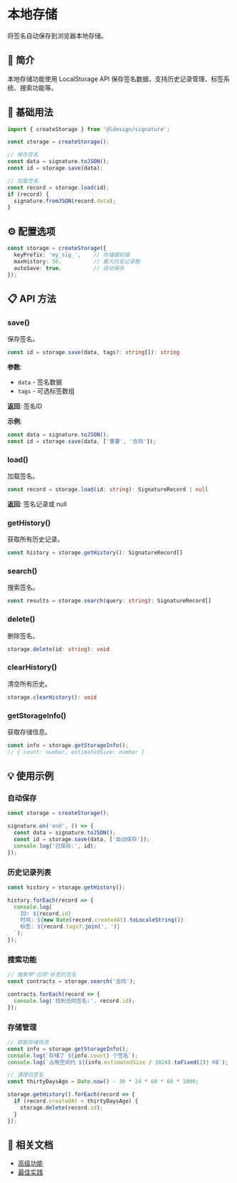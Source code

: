 # 本地存储

将签名自动保存到浏览器本地存储。

## 💾 简介

本地存储功能使用 LocalStorage API 保存签名数据，支持历史记录管理、标签系统、搜索功能等。

## 🚀 基础用法

```typescript
import { createStorage } from '@ldesign/signature';

const storage = createStorage();

// 保存签名
const data = signature.toJSON();
const id = storage.save(data);

// 加载签名
const record = storage.load(id);
if (record) {
  signature.fromJSON(record.data);
}
```

## ⚙️ 配置选项

```typescript
const storage = createStorage({
  keyPrefix: 'my_sig_',    // 存储键前缀
  maxHistory: 50,          // 最大历史记录数
  autoSave: true,          // 自动保存
});
```

## 📋 API 方法

### save()

保存签名。

```typescript
const id = storage.save(data, tags?: string[]): string
```

**参数**:
- `data` - 签名数据
- `tags` - 可选标签数组

**返回**: 签名ID

**示例**:

```typescript
const data = signature.toJSON();
const id = storage.save(data, ['重要', '合同']);
```

### load()

加载签名。

```typescript
const record = storage.load(id: string): SignatureRecord | null
```

**返回**: 签名记录或 null

### getHistory()

获取所有历史记录。

```typescript
const history = storage.getHistory(): SignatureRecord[]
```

### search()

搜索签名。

```typescript
const results = storage.search(query: string): SignatureRecord[]
```

### delete()

删除签名。

```typescript
storage.delete(id: string): void
```

### clearHistory()

清空所有历史。

```typescript
storage.clearHistory(): void
```

### getStorageInfo()

获取存储信息。

```typescript
const info = storage.getStorageInfo();
// { count: number, estimatedSize: number }
```

## 💡 使用示例

### 自动保存

```typescript
const storage = createStorage();

signature.on('end', () => {
  const data = signature.toJSON();
  const id = storage.save(data, ['自动保存']);
  console.log('已保存:', id);
});
```

### 历史记录列表

```typescript
const history = storage.getHistory();

history.forEach(record => {
  console.log(`
    ID: ${record.id}
    时间: ${new Date(record.createdAt).toLocaleString()}
    标签: ${record.tags?.join(', ')}
  `);
});
```

### 搜索功能

```typescript
// 搜索带"合同"标签的签名
const contracts = storage.search('合同');

contracts.forEach(record => {
  console.log('找到合同签名:', record.id);
});
```

### 存储管理

```typescript
// 获取存储信息
const info = storage.getStorageInfo();
console.log(`存储了 ${info.count} 个签名`);
console.log(`占用空间约 ${(info.estimatedSize / 1024).toFixed(2)} KB`);

// 清理旧签名
const thirtyDaysAgo = Date.now() - 30 * 24 * 60 * 60 * 1000;

storage.getHistory().forEach(record => {
  if (record.createdAt < thirtyDaysAgo) {
    storage.delete(record.id);
  }
});
```

## 🔗 相关文档

- [高级功能](/guide/advanced-features)
- [最佳实践](/guide/best-practices)

